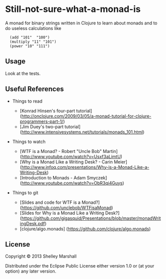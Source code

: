 # Still-not-sure-what-a-monad-is

A monad for binary strings written in Clojure to learn about monads and to do useless calculations like

      (add "101"  "100")
      (multiply "11" "101")
      (power "10" "111")
      
## Usage

Look at the tests.

## Useful References

* Things to read
  * [Konrad Hinsen's four-part tutorial] (http://onclojure.com/2009/03/05/a-monad-tutorial-for-clojure-programmers-part-1/)
  * [Jim Duey's two-part tutorial] (http://www.intensivesystems.net/tutorials/monads_101.html)

* Things to watch
  * [WTF is a Monad? - Robert "Uncle Bob" Martin] (http://www.youtube.com/watch?v=Usxf3aLimtU)
  * [Why is a Monad Like a Writing Desk? - Carin Meier] (http://www.infoq.com/presentations/Why-is-a-Monad-Like-a-Writing-Desk)
  * [Introduction to Monads - Adam Smyczek] (http://www.youtube.com/watch?v=ObR3qi4Guys)
  
* Things to git
  * [Slides and code for WTF is a Monad?] (https://github.com/unclebob/WTFisaMonad)
  * [Slides for Why is a Monad Like a Writing Desk?] (https://github.com/gigasquid/Presentations/blob/master/monadWritingDesk.pdf)
  * [clojure/algo.monads] (https://github.com/clojure/algo.monads)
  
## License

Copyright © 2013 Shelley Marshall

Distributed under the Eclipse Public License either version 1.0 or (at
your option) any later version.
